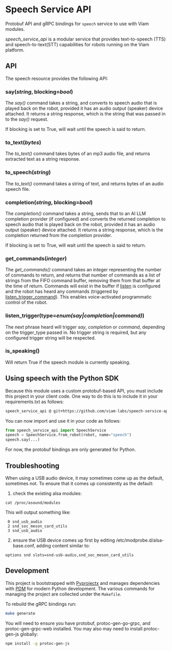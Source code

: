 # Speech Service API

Protobuf API and gRPC bindings for `speech` service to use with Viam modules.

*speech_service_api* is a modular service that provides text-to-speech (TTS) and speech-to-text(STT) capabilities for robots running on the Viam platform.

## API

The speech resource provides the following API:

### say(*string*, blocking=*bool*)

The *say()* command takes a string, and converts to speech audio that is played back on the robot, provided it has an audio output (speaker) device attached.
It returns a string response, which is the string that was passed in to the *say()* request.

If blocking is set to True, will wait until the speech is said to return.

### to_text(*bytes*)

The *to_text()* command takes bytes of an mp3 audio file, and returns extracted text as a string response.

### to_speech(*string*)

The *to_text()* command takes a string of text, and returns bytes of an audio speech file.

### completion(*string*, blocking=*bool*)

The *completion()* command takes a string, sends that to an AI LLM completion provider (if configured) and converts the returned completion to speech audio that is played back on the robot, provided it has an audio output (speaker) device attached.
It returns a string response, which is the completion returned from the completion provider.

If blocking is set to True, will wait until the speech is said to return.

### get_commands(*integer*)

The *get_commands()* command takes an integer representing the number of commands to return, and returns that number of commands as a list of strings from the FIFO command buffer, removing them from that buffer at the time of return.
Commands will exist in the buffer if [listen](#listen) is configured and the robot has heard any commands (triggered by [listen_trigger_command](#listen_trigger_command)).
This enables voice-activated programmatic control of the robot.

### listen_trigger(type=*enum(say|completion|command)*)

The next phrase heard will trigger *say*, *completion* or *command*, depending on the trigger_type passed in.
No trigger string is required, but any configured trigger string will be respected.

### is_speaking()

Will return True if the speech module is currently speaking.

## Using speech with the Python SDK

Because this module uses a custom protobuf-based API, you must include this project in your client code.  One way to do this is to include it in your requirements.txt as follows:

``` txt
speech_service_api @ git+https://github.com/viam-labs/speech-service-api.git@main
```

You can now import and use it in your code as follows:

``` python
from speech_service_api import SpeechService
speech = SpeechService.from_robot(robot, name="speech")
speech.say(...)
```

For now, the protobuf bindings are only generated for Python.

## Troubleshooting

When using a USB audio device, it may sometimes come up as the default, sometimes not.  To ensure that it comes up consistently as the default:

1. check the existing alsa modules:

```
cat /proc/asound/modules
```

This will output something like:

```
 0 snd_usb_audio
 2 snd_soc_meson_card_utils
 3 snd_usb_audio
```

2. ensure the USB device comes up first by editing /etc/modprobe.d/alsa-base.conf, adding content similar to:

```
options snd slots=snd-usb-audio,snd_soc_meson_card_utils
```

## Development

This project is bootstrapped with [Pyprojectx](https://github.com/pyprojectx/pyprojectx) and manages dependencies with [PDM](https://pdm-project.org/latest/#introduction) for modern Python development. The various commands for managing the project are collected under the `Makefile`.

To rebuild the gRPC bindings run:

``` bash
make generate
```

You will need to ensure you have protobuf, protoc-gen-go-grpc, and protoc-gen-grpc-web installed.
You may also may need to install protoc-gen-js globally:

```bash
npm install -g protoc-gen-js
```
